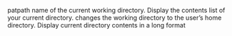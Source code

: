 patpath name of the current working directory.
Display the contents list of your current directory.
changes the working directory to the user’s home directory.
Display current directory contents in a long format
